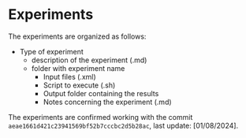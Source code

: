 # Experiments

The experiments are organized as follows:

- Type of experiment
    - description of the experiment (.md)
    - folder with experiment name
        - Input files (.xml)
        - Script to execute (.sh)
        - Output folder containing the results
        - Notes concerning the experiment (.md)

The experiments are confirmed working with the commit `aeae1661d421c23941569bf52b7cccbc2d5b28ac`, last update: [01/08/2024].
